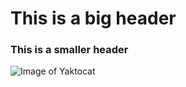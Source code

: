 # This is a big header

### This is a smaller header

![Image of Yaktocat](https://octodex.github.com/images/yaktocat.png)
